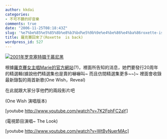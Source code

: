 ```yaml
---
author: kkdai
categories:
- 不可不聽的好音樂
comments: true
date: "2006-11-25T08:18:43Z"
slug: '%e7%be%85%e5%85%8b%e8%b3%bd%e5%9b%9e%e4%be%86%e4%ba%86roxette-is-back'
title: 羅克賽回來了(Roxette  is back)
wordpress_id: 527
---
```


[![2001年罗克塞特摄于慕尼黑](http://upload.wikimedia.org/wikipedia/commons/thumb/a/ab/Roxette.jpg/350px-Roxette.jpg)](http://zh.wikipedia.org/w/index.php?title=Image:Roxette.jpg&variant=zh-tw)

根據[羅克賽女主唱Marie的官方網站](http://www.mariefredriksson.net/)(?)，裡面所告知的消息，她們要發行20周年的精選輯(據說他們精選集也是賣的嚇嚇叫~ 而且仿間精選集更多~~)~ 裡面會收錄最新錄製的兩首新歌(One Wish，Reveal)

在此就跟大家分享他們的兩段影片吧  


(One Wish 演唱版本)

[youtube http://www.youtube.com/watch?v=7K2FphFC2aY]

(電視節目演唱~ The Look)

[youtube http://www.youtube.com/watch?v=WtByNuerMAc]
